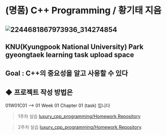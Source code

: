 (명품) C++ Programming / 황기태 지음 
=============

![2244681867973936_314274854](https://github.com/user-attachments/assets/2b177aa4-0fde-4306-9712-7c9e096289f1)
-------------
KNU(Kyungpook National University) Park gyeongtaek learning task upload space
-------------
## Goal : C++의 중요성을 알고 사용할 수 있다 ###

## ◆ 프로젝트 작성 방법은 ## 
01W01C01 --> 01 Week 01 Chapter 01 (task) 입니다

> 1주차 실습
[luxury_cpp_programming/Homework Repository](https://github.com/KOREANFREI/Luxury_Cpp_Programming/tree/main/Homework%20Repository/chapter%201)

> 2주차 실습
[luxury_cpp_programming/Homework Repository](https://github.com/KOREANFREI/Luxury_Cpp_Programming/tree/main/Homework%20Repository/chapter%202).
